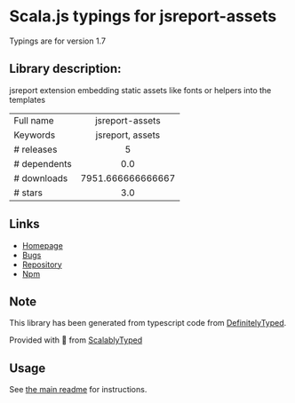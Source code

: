
# Scala.js typings for jsreport-assets

Typings are for version 1.7

## Library description:
jsreport extension embedding static assets like fonts or helpers into the templates

|                    |                 |
| ------------------ | :-------------: |
| Full name          | jsreport-assets |
| Keywords           | jsreport, assets |
| # releases         | 5 |
| # dependents       | 0.0 |
| # downloads        | 7951.666666666667 |
| # stars            | 3.0 |

## Links
- [Homepage](https://github.com/jsreport/jsreport-assets)
- [Bugs](https://github.com/jsreport/jsreport-assets/issues)
- [Repository](https://github.com/jsreport/jsreport-assets)
- [Npm](https://www.npmjs.com/package/jsreport-assets)
    


## Note
This library has been generated from typescript code from [DefinitelyTyped](https://definitelytyped.org).

Provided with :purple_heart: from [ScalablyTyped](https://github.com/oyvindberg/ScalablyTyped)

## Usage
See [the main readme](../../readme.md) for instructions.


